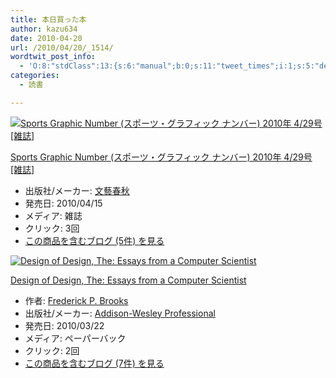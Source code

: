 ```yaml
---
title: 本日買った本
author: kazu634
date: 2010-04-20
url: /2010/04/20/_1514/
wordtwit_post_info:
  - 'O:8:"stdClass":13:{s:6:"manual";b:0;s:11:"tweet_times";i:1;s:5:"delay";i:0;s:7:"enabled";i:1;s:10:"separation";s:2:"60";s:7:"version";s:3:"3.7";s:14:"tweet_template";b:0;s:6:"status";i:2;s:6:"result";a:0:{}s:13:"tweet_counter";i:2;s:13:"tweet_log_ids";a:1:{i:0;i:5229;}s:9:"hash_tags";a:0:{}s:8:"accounts";a:1:{i:0;s:7:"kazu634";}}'
categories:
  - 読書

---
```

<div class="section">
<div class="hatena-asin-detail">
<a href="http://www.amazon.co.jp/dp/B003F6KPBK/?tag=hatena_st1-22&ascsubtag=d-7ibv" onclick="__gaTracker('send', 'event', 'outbound-article', 'http://www.amazon.co.jp/dp/B003F6KPBK/?tag=hatena_st1-22&ascsubtag=d-7ibv', '');"><img src="https://images-na.ssl-images-amazon.com/images/I/51V9JmSD3qL._SL160_.jpg" class="hatena-asin-detail-image" alt="Sports Graphic Number (スポーツ・グラフィック ナンバー) 2010年 4/29号 [雑誌]" title="Sports Graphic Number (スポーツ・グラフィック ナンバー) 2010年 4/29号 [雑誌]" /></a></p> 
    
<div class="hatena-asin-detail-info">
<p class="hatena-asin-detail-title">
<a href="http://www.amazon.co.jp/dp/B003F6KPBK/?tag=hatena_st1-22&ascsubtag=d-7ibv" onclick="__gaTracker('send', 'event', 'outbound-article', 'http://www.amazon.co.jp/dp/B003F6KPBK/?tag=hatena_st1-22&ascsubtag=d-7ibv', 'Sports Graphic Number (スポーツ・グラフィック ナンバー) 2010年 4/29号 [雑誌]');">Sports Graphic Number (スポーツ・グラフィック ナンバー) 2010年 4/29号 [雑誌]</a>
</p>
      
<ul>
<li>
<span class="hatena-asin-detail-label">出版社/メーカー:</span> <a href="http://d.hatena.ne.jp/keyword/%CA%B8%E9%BA%BD%D5%BD%A9" onclick="__gaTracker('send', 'event', 'outbound-article', 'http://d.hatena.ne.jp/keyword/%CA%B8%E9%BA%BD%D5%BD%A9', '文藝春秋');" class="keyword">文藝春秋</a>
</li>
<li>
<span class="hatena-asin-detail-label">発売日:</span> 2010/04/15
</li>
<li>
<span class="hatena-asin-detail-label">メディア:</span> 雑誌
</li>
<li>
<span class="hatena-asin-detail-label">クリック</span>: 3回
</li>
<li>
<a href="http://d.hatena.ne.jp/asin/B003F6KPBK" onclick="__gaTracker('send', 'event', 'outbound-article', 'http://d.hatena.ne.jp/asin/B003F6KPBK', 'この商品を含むブログ (5件) を見る');" target="_blank">この商品を含むブログ (5件) を見る</a>
</li>
</ul>
</div>
    
<div class="hatena-asin-detail-foot">
</div>
</div>
  
<div class="hatena-asin-detail">
<a href="http://www.amazon.co.jp/dp/0201362988/?tag=hatena_st1-22&ascsubtag=d-7ibv" onclick="__gaTracker('send', 'event', 'outbound-article', 'http://www.amazon.co.jp/dp/0201362988/?tag=hatena_st1-22&ascsubtag=d-7ibv', '');"><img src="https://images-na.ssl-images-amazon.com/images/I/51jFGWmLLHL._SL160_.jpg" class="hatena-asin-detail-image" alt="Design of Design, The: Essays from a Computer Scientist" title="Design of Design, The: Essays from a Computer Scientist" /></a></p> 
    
<div class="hatena-asin-detail-info">
<p class="hatena-asin-detail-title">
<a href="http://www.amazon.co.jp/dp/0201362988/?tag=hatena_st1-22&ascsubtag=d-7ibv" onclick="__gaTracker('send', 'event', 'outbound-article', 'http://www.amazon.co.jp/dp/0201362988/?tag=hatena_st1-22&ascsubtag=d-7ibv', 'Design of Design, The: Essays from a Computer Scientist');">Design of Design, The: Essays from a Computer Scientist</a>
</p>
      
<ul>
<li>
<span class="hatena-asin-detail-label">作者:</span> <a href="http://d.hatena.ne.jp/keyword/Frederick%20P%2E%20Brooks" onclick="__gaTracker('send', 'event', 'outbound-article', 'http://d.hatena.ne.jp/keyword/Frederick%20P%2E%20Brooks', 'Frederick P. Brooks');" class="keyword">Frederick P. Brooks</a>
</li>
<li>
<span class="hatena-asin-detail-label">出版社/メーカー:</span> <a href="http://d.hatena.ne.jp/keyword/Addison%2DWesley%20Professional" onclick="__gaTracker('send', 'event', 'outbound-article', 'http://d.hatena.ne.jp/keyword/Addison%2DWesley%20Professional', 'Addison-Wesley Professional');" class="keyword">Addison-Wesley Professional</a>
</li>
<li>
<span class="hatena-asin-detail-label">発売日:</span> 2010/03/22
</li>
<li>
<span class="hatena-asin-detail-label">メディア:</span> ペーパーバック
</li>
<li>
<span class="hatena-asin-detail-label">クリック</span>: 2回
</li>
<li>
<a href="http://d.hatena.ne.jp/asin/0201362988" onclick="__gaTracker('send', 'event', 'outbound-article', 'http://d.hatena.ne.jp/asin/0201362988', 'この商品を含むブログ (7件) を見る');" target="_blank">この商品を含むブログ (7件) を見る</a>
</li>
</ul>
</div>
    
<div class="hatena-asin-detail-foot">
</div>
</div>
</div>
